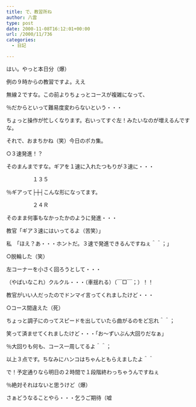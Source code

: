 ```yaml
---
title: で、教習所ね
author: 八雲
type: post
date: 2000-11-08T16:12:01+00:00
url: /2000/11/736
categories:
  - 日記

---
```

はい。やっと本日分（爆）
  
例の９時からの教習ですよ。ええ
  
無線２ですな。この前よりちょっとコースが複雑になって、
  
％だからといって難易度変わらないという・・・
  
ちょっと操作が忙しくなります。右いってすぐ左！みたいなのが増えるんですな。
  
それで、おまちかね（笑）今日のポカ集。
  
○３速発進！？
  
そのまんまですな。ギアを１速に入れたつもりが３速に・・・
  
　　　　　１３５
  
％ギアって├┼┤こんな形になってます。
  
　　　　　２４Ｒ
  
そのまま何事もなかったかのように発進・・・
  
教官「ギア３速にはいってるよ（苦笑）」
  
私　「ほえ？あ・・・ホントだ。３速で発進できるんですねぇ＾＾；」
  
○脱輪した（笑）
  
左コーナーを小さく回ろうとして・・・
  
（やばいなこれ）クルクル・・・（車揺れる）（￣□￣；）！！
  
教官がいい人だったのでドンマイ言ってくれましたけど・・・
  
○コース間違えた（死）
  
ちょっと調子にのってスピードを出していたら曲がるのをど忘れ＾＾；
  
笑って済ませてくれましたけど・・・「お～ずいぶん大回りだなぁ」
  
％大回りも何も、コース一周してるよ＾＾；
  
以上３点です。ちなみにハンコはちゃんともらえましたよ＾＾
  
で！予定通りなら明日の２時間で１段階終わっちゃうんですねぇ
  
％絶対それはないと思うけど（爆）
  
さぁどうなることやら・・・乞うご期待（嘘